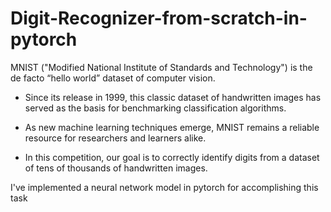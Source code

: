 # Digit-Recognizer-from-scratch-in-pytorch
MNIST ("Modified National Institute of Standards and Technology") is the de facto “hello world” dataset of computer vision.
+ Since its release in 1999, this classic dataset of handwritten images has served as the basis for benchmarking classification algorithms.
+ As new machine learning techniques emerge, MNIST remains a reliable resource for researchers and learners alike.

+ In this competition, our goal is to correctly identify digits from a dataset of tens of thousands of handwritten images.

I've implemented a neural network model in pytorch for accomplishing this task

